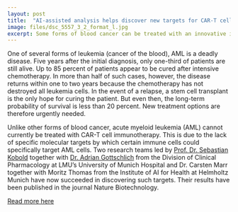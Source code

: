 ```yaml
---
layout: post
title:  "AI-assisted analysis helps discover new targets for CAR-T cell therapy for acute myeloid leukemia "
image: files/dsc_5557_3_2_format_l.jpg
excerpt: Some forms of blood cancer can be treated with an innovative immunotherapy. Now Munich-based researchers may have found specific targets for the treatment of AML. 
---
```


One of several forms of leukemia (cancer of the blood), AML is a deadly disease. Five years after the initial diagnosis, only one-third of patients are still alive. Up to 85 percent of patients appear to be cured after intensive chemotherapy. In more than half of such cases, however, the disease returns within one to two years because the chemotherapy has not destroyed all leukemia cells. In the event of a relapse, a stem cell transplant is the only hope for curing the patient. But even then, the long-term probability of survival is less than 20 percent. New treatment options are therefore urgently needed.

Unlike other forms of blood cancer, acute myeloid leukemia (AML) cannot currently be treated with CAR-T cell immunotherapy. This is due to the lack of specific molecular targets by which certain immune cells could specifically target AML cells. Two research teams led by [Prof. Dr. Sebastian Kobold](http://www.klinikum.uni-muenchen.de/Immutrain/de/Project-leaders1/kobold/index.html) together with [Dr. Adrian Gottschlich](https://www.lmu-klinikum.de/pharmakologie/research-groups/kobold-lab/f99699813ab74981) from the Division of Clinical Pharmacology at LMU’s University of Munich Hospital and Dr. Carsten Marr together with Moritz Thomas from the Institute of AI for Health at Helmholtz Munich have now succeeded in discovering such targets. Their results have been published in the journal Nature Biotechnology.

[Read more here](https://www.lmu.de/en/newsroom/news-overview/news/ai-assisted-analysis-helps-discover-new-targets-for-car-t-cell-therapy-for-acute-myeloid-leukemia.html)